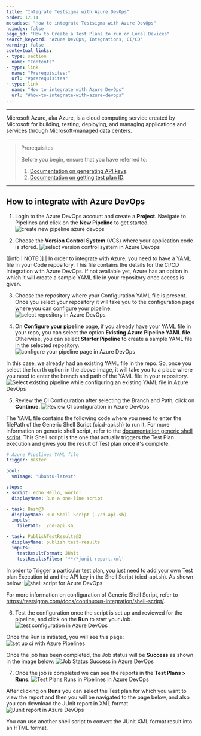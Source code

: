 ```yaml
---
title: "Integrate Testsigma with Azure DevOps"
order: 12.14
metadesc: "How to integrate Testsigma with Azure DevOps"
noindex: false
page_id: "How to Create a Test Plans to run on Local Devices"
search_keyword: "Azure DevOps, Integrations, CI/CD"
warning: false
contextual_links:
- type: section
  name: "Contents"
- type: link
  name: "Prerequisites:"
  url: "#prerequisites"
- type: link
  name: "How to integrate with Azure DevOps"
  url: "#how-to-integrate-with-azure-devops"
---
```


---

Microsoft Azure, aka Azure, is a cloud computing service created by Microsoft for building, testing, deploying, and managing applications and services through Microsoft-managed data centers.

---

> <p id="prerequisites">Prerequisites</p>
> 
> Before you begin, ensure that you have referred to:
> 1. [Documentation on generating API keys](https://testsigma.com/docs/configuration/api-keys/).
> 2. [Documentation on getting test plan ID](https://docs.testsigma.com/images/azure-devops/get-test-plan-id.png).

---
## **How to integrate with Azure DevOps**
1. Login to the Azure DevOps account and create a **Project**. Navigate to Pipelines and click on the **New Pipeline** to get started.
![create new pipeline azure devops](https://docs.testsigma.com/images/azure-devops/create-new-pipeline-azure-devops.png)

2. Choose the **Version Control System** (VCS) where your application code is stored.
![select version control system in Azure Devops](https://docs.testsigma.com/images/azure-devops/select-version-control-system-azure-devops.png)


[[info | NOTE:]]
| In order to integrate with Azure, you need to have a YAML file in your Code repository. This file contains the details for the CI/CD Integration with Azure DevOps. If not available yet, Azure has an option in which it will create a sample YAML file in your repository once access is given.

3. Choose the repository where your Configuration YAML file is present. Once you select your repository it will take you to the configuration page where you can configure your pipeline.
![select repository in Azure DevOps](https://docs.testsigma.com/images/azure-devops/select-repository-azure-devops.png)
 
4. On **Configure your pipeline** page, if you already have your YAML file in your repo, you can select the option **Existing Azure Pipeline YAML file**. Otherwise, you can select **Starter Pipeline** to create a sample YAML file in the selected repository.
![configure your pipeline page in Azure DevOps](https://docs.testsigma.com/images/azure-devops/configure-your-pipeline-azure-devops.png) 


In this case, we already had an existing YAML file in the repo. So, once you select the fourth option in the above image, it will take you to a place where you need to enter the branch and path of the YAML file in your repository.
![Select existing pipeline while configuring an existing YAML file in Azure DevOps](https://docs.testsigma.com/images/azure-devops/configure-pipeline-select-yaml-file-azure-devops.png)


5. Review the CI Configuration after selecting the Branch and Path,  click on **Continue**.
![Review CI configuration in Azure DevOps](https://docs.testsigma.com/images/azure-devops/review-ci-configuration-azure-devops.png)

The YAML file contains the following code where you need to enter the filePath of the Generic Shell Script (cicd-api.sh) to run it. For more information on generic shell script, refer to the [documentation generic shell script](https://testsigma.com/docs/continuous-integration/shell-script/).  This Shell script is the one that actually triggers the Test Plan execution and gives you the result of Test plan once it's complete.

```yaml
# Azure Pipelines YAML file
trigger: master

pool:
  vmImage: 'ubuntu-latest'

steps:
- script: echo Hello, world!
  displayName: Run a one-line script

- task: Bash@3
  displayName: Run Shell Script (./cd-api.sh)
  inputs:
    filePath: ./cd-api.sh

- task: PublishTestResults@2
  displayName: publish test-results
  inputs:
    testResultFormat: JUnit
    testResultsFiles: '**/*junit-report.xml'
```


 
In order to Trigger a particular test plan, you just need to add your own Test plan Execution id and the API key in the Shell Script (cicd-api.sh). As shown below:
![shell script for Azure DevOps](https://docs.testsigma.com/images/azure-devops/shell-script-azure-devops.png)

For more information on configuration of Generic Shell Script, refer to https://testsigma.com/docs/continuous-integration/shell-script/.

6. Test the configuration once the script is set up and reviewed for the pipeline, and click on the **Run** to start your Job.
![test configuration in Azure DevOps](https://docs.testsigma.com/images/azure-devops/test-configuration-azure-devops.png)

Once the Run is initiated, you will see this page:
![set up ci with Azure Pipelines](https://docs.testsigma.com/images/azure-devops/setup-ci-with-azure-pipelines.png)

Once the job has been completed, the Job status will be **Success** as shown in the image below:
![Job Status Success in Azure DevOps](https://docs.testsigma.com/images/azure-devops/job-status-success-azure-devops.png)

7. Once the job is completed we can see the reports in the **Test Plans > Runs**.
![Test Plans Runs in Pipelines in Azure DevOps](https://docs.testsigma.com/images/azure-devops/pipelines-testplans-runs-azure-devops.png)

After clicking on **Runs** you can select the Test plan for which you want to view the report and then you will be navigated to the page below, and also you can download the JUnit report in XML format.
![Junit report in Azure DevOps](https://docs.testsigma.com/images/azure-devops/junit-report-azure-devops.png)

You can use another shell script to convert the JUnit XML format result into an HTML format.


